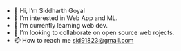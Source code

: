 - 👋 Hi, I’m Siddharth Goyal
- 👀 I’m interested in Web App and ML.
- 🌱 I’m currently learning web dev.
- 💞️ I’m looking to collaborate on open source web rojects.
- 📫 How to reach me sid91823@gmail.com

<!---
siddharth91832/siddharth91832 is a ✨ special ✨ repository because its `README.md` (this file) appears on your GitHub profile.
You can click the Preview link to take a look at your changes.
--->
